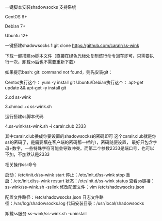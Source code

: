 一键脚本安装shadowsocks
支持系统

CentOS 6+

Debian 7+

Ubuntu 12+

一键搭建shadowsocks
1.git clone https://github.com/caralr/ss-wink

下载一键搭建ss脚本文件（直接在绿色光标处复制该行命令回车即可，只需要执行一次，卸载ss后也不需要重新下载）


如果提示bash: git: command not found，则先安装git：


Centos执行这个： yum -y install git
Ubuntu/Debian执行这个： apt-get update && apt-get -y install git


2.cd ss-wink


3.chmod +x ss-wink.sh


运行搭建ss脚本代码


4.ss-wink/ss-wink.sh -i caralr.club 2333


其中caralr.club换成你要设置的shadowsocks的密码即可 
这个caralr.club就是你ss的密码了，是需要填在客户端的密码那一栏的），密码随便设置，
最好只包含字母+数字，一些特殊字符可能会导致冲突。而第二个参数2333是端口号，也可以不加，不加默认是2333

相关操作ssr命令

启动：/etc/init.d/ss-wink start
停止：/etc/init.d/ss-wink stop
重启：/etc/init.d/ss-wink restart
状态：/etc/init.d/ss-wink status
查看ss链接：ss-wink/ss-wink.sh -sslink
修改配置文件：vim /etc/shadowsocks.json

配置文件路径：/etc/shadowsocks.json
日志文件路径：/var/log/shadowsocks.log
代码安装目录：/usr/local/shadowsocks


卸载ss服务
ss-wink/ss-wink.sh -uninstall
